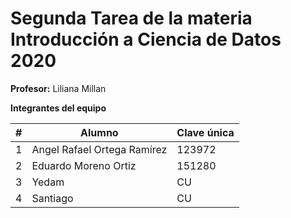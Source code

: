 # Segunda Tarea de la materia Introducción a Ciencia de Datos 2020

**Profesor:** Liliana Millan

**Integrantes del equipo**

| # | Alumno                           | Clave única |
|---|-----------------------------------|-------------|
| 1 | Angel Rafael Ortega Ramírez | 123972      |
| 2 | Eduardo Moreno Ortiz         | 151280      |
| 3 | Yedam         | CU      |
| 4 | Santiago         | CU      |




